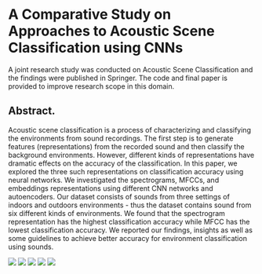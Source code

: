 # A Comparative Study on Approaches to Acoustic Scene Classification using CNNs
A joint research study was conducted on Acoustic Scene Classification and the findings were published in Springer. The code and final paper is provided to improve research scope in this domain.


## Abstract.
Acoustic scene classification is a process of characterizing and classifying the environments from sound recordings. The first step is to generate features (representations) from the recorded sound and then classify the background
environments. However, different kinds of representations have dramatic effects
on the accuracy of the classification. In this paper, we explored the three such
representations on classification accuracy using neural networks. We investigated the spectrograms, MFCCs, and embeddings representations using different
CNN networks and autoencoders. Our dataset consists of sounds from three settings of indoors and outdoors environments - thus the dataset contains sound from
six different kinds of environments. We found that the spectrogram representation has the highest classification accuracy while MFCC has the lowest classification accuracy. We reported our findings, insights as well as some guidelines to
achieve better accuracy for environment classification using sounds.

<img src="https://img.shields.io/badge/DL-Deep%20Learning-brightgreen"></img>
<img src="https://img.shields.io/badge/ASC-Acoustic%20Scene%20Classification-orange"></img>
<img src="https://img.shields.io/badge/SP-Signal%20Processing-blue"></img>
<img src="https://img.shields.io/badge/CNN-Convolutional%20Neural%20Network-green"></img>
<img src="https://img.shields.io/badge/AE-AutoEncoder-red"></img>

